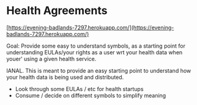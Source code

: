 # Health Agreements

[https://evening-badlands-7297.herokuapp.com/](https://evening-badlands-7297.herokuapp.com/)

Goal: Provide some easy to understand symbols, as a starting point for understanding EULAs/your rights as a user wrt your health data when youer' using a given health service.

IANAL. This is meant to provide an easy starting point to understand how your health data is being used and distributed.

- Look through some EULAs / etc for health startups
- Consume / decide on different symbols to simplify meaning
